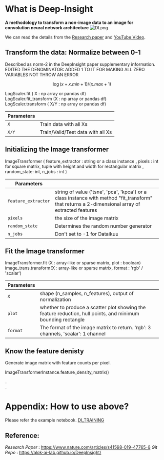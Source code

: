 # What is Deep-Insight

 **A methodology to transform a non-image data to an image for convolution neural network architecture** 
![DI.png](OYu6RzwyNMSM)

We can read the details from the [Research paper](https://www.nature.com/articles/s41598-019-47765-6) and [YouTube Video](https://www.youtube.com/watch?v=411iwaptk24).



## Transform the data: Normalize between 0-1

Described as norm-2 in the DeepInsight paper supplementary information. 
 EDITED THE DENOMINATOR: ADDED 1 TO IT FOR MAKING ALL ZERO VARIABLES NOT THROW AN ERROR

```math
{\displaystyle \log (x+x.min+1) / (x.max +1) }
```

<div class="alert">LogScaler.fit ( X :  np array or pandas df)</div>
<div class="alert">LogScaler.fit_transform (X :  np array or pandas df)</div>
<div class="alert">LogScaler.transform ( X/Y :  np array or pandas df)</div>

| Parameters         |      |
| ------------ |------------ |
| ``` X ```      | Train data with all Xs      |
| ```X/Y```      | Train/Valid/Test data with all Xs   |  




## Initializing the Image transformer 

<div class="alert">ImageTransformer  ( feature_extractor : string or a class instance , pixels : int for square matrix, tuple with height and width for rectangular matrix , random_state: int, n_jobs : int  ) </div>

| Parameters         |      |
| ------------ |------------ |
| ``` feature_extractor ```      |  string of value ('tsne', 'pca', 'kpca') or a class instance with method "fit_transform" that returns a 2-dimensional array of extracted features       |
| ```pixels```      | the size of the image matrix    |  
| ```random_state```        |  Determines the random number generator   | 
| ```n_jobs```       | Don't set to -1 for Dataikuu   |  


## Fit the Image transformer 

<div class="alert">ImageTransformer.fit (X : array-like or sparse matrix, plot : boolean) </div>

<div class="alert">image_trans.transform(X : array-like or sparse matrix, format : 'rgb' / 'scalar') </div>


| Parameters         |      |
| ------------ |------------ |
| ```X ```      | shape (n_samples, n_features), output of normalization       |
| ```plot```      | whether to produce a scatter plot showing the feature reduction, hull points, and minimum bounding rectangle    |  
| ```format```      | The format of the image matrix to return. 'rgb': 3 channels, 'scalar': 1 channel    |  



## Know the feature denisty 

Generate image matrix with feature counts per pixel.

<div class="alert">ImageTransformerInstance.feature_density_matrix()




<marquee direction="right">&lt;&gt;&lt;&nbsp;&hellip;</marquee>
<marquee direction="right">&lt;&gt;&lt;&nbsp;&hellip;</marquee>




# Appendix: How to use above? 
Please refer the example notebook.
[DI_TRAINING](jupyter_notebook:DI_TRAINING)

## Reference: 
 _Research Paper_ : https://www.nature.com/articles/s41598-019-47765-6
  _Git Repo_ : https://alok-ai-lab.github.io/DeepInsight/
  
  

